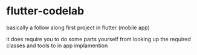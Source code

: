 # flutter-codelab

basically a follow along first project in flutter (mobile app)

it does require you to do some parts yourself from looking up the required classes and tools to in app implamention
